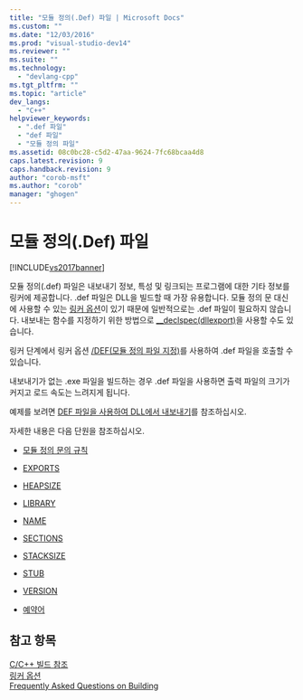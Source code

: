 ```yaml
---
title: "모듈 정의(.Def) 파일 | Microsoft Docs"
ms.custom: ""
ms.date: "12/03/2016"
ms.prod: "visual-studio-dev14"
ms.reviewer: ""
ms.suite: ""
ms.technology: 
  - "devlang-cpp"
ms.tgt_pltfrm: ""
ms.topic: "article"
dev_langs: 
  - "C++"
helpviewer_keywords: 
  - ".def 파일"
  - "def 파일"
  - "모듈 정의 파일"
ms.assetid: 08c0bc28-c5d2-47aa-9624-7fc68bcaa4d8
caps.latest.revision: 9
caps.handback.revision: 9
author: "corob-msft"
ms.author: "corob"
manager: "ghogen"
---
```

# 모듈 정의(.Def) 파일
[!INCLUDE[vs2017banner](../../assembler/inline/includes/vs2017banner.md)]

모듈 정의\(.def\) 파일은 내보내기 정보, 특성 및 링크되는 프로그램에 대한 기타 정보를 링커에 제공합니다.  .def 파일은 DLL을 빌드할 때 가장 유용합니다.  모듈 정의 문 대신에 사용할 수 있는 [링커 옵션](../../build/reference/linker-options.md)이 있기 때문에 일반적으로는 .def 파일이 필요하지 않습니다.  내보내는 함수를 지정하기 위한 방법으로 [\_\_declspec\(dllexport\)](../../build/exporting-from-a-dll-using-declspec-dllexport.md)을 사용할 수도 있습니다.  
  
 링커 단계에서 링커 옵션 [\/DEF\(모듈 정의 파일 지정\)](../../build/reference/def-specify-module-definition-file.md)를 사용하여 .def 파일을 호출할 수 있습니다.  
  
 내보내기가 없는 .exe 파일을 빌드하는 경우 .def 파일을 사용하면 출력 파일의 크기가 커지고 로드 속도는 느려지게 됩니다.  
  
 예제를 보려면 [DEF 파일을 사용하여 DLL에서 내보내기](../../build/exporting-from-a-dll-using-def-files.md)를 참조하십시오.  
  
 자세한 내용은 다음 단원을 참조하십시오.  
  
-   [모듈 정의 문의 규칙](../../build/reference/rules-for-module-definition-statements.md)  
  
-   [EXPORTS](../../build/reference/exports.md)  
  
-   [HEAPSIZE](../../build/reference/heapsize.md)  
  
-   [LIBRARY](../../build/reference/library.md)  
  
-   [NAME](../../build/reference/name-c-cpp.md)  
  
-   [SECTIONS](../../build/reference/sections-c-cpp.md)  
  
-   [STACKSIZE](../../build/reference/stacksize.md)  
  
-   [STUB](../../build/reference/stub.md)  
  
-   [VERSION](../../build/reference/version-c-cpp.md)  
  
-   [예약어](../../build/reference/reserved-words.md)  
  
## 참고 항목  
 [C\/C\+\+ 빌드 참조](../../build/reference/c-cpp-building-reference.md)   
 [링커 옵션](../../build/reference/linker-options.md)   
 [Frequently Asked Questions on Building](http://msdn.microsoft.com/ko-kr/56a3bb8f-0181-4989-bab4-a07ba950ab08)